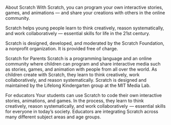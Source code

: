 About Scratch
With Scratch, you can program your own interactive stories, games, and animations — and share your creations with others in the online community.

Scratch helps young people learn to think creatively, reason systematically, and work collaboratively — essential skills for life in the 21st century.

Scratch is designed, developed, and moderated by the Scratch Foundation, a nonprofit organization. It is provided free of charge.

Scratch for Parents
Scratch is a programming language and an online community where children can program and share interactive media such as stories, games, and animation with people from all over the world. As children create with Scratch, they learn to think creatively, work collaboratively, and reason systematically. Scratch is designed and maintained by the Lifelong Kindergarten group at the MIT Media Lab.

For educators
Your students can use Scratch to code their own interactive stories, animations, and games. In the process, they learn to think creatively, reason systematically, and work collaboratively  — essential skills for everyone in today’s society. Educators are integrating Scratch across many different subject areas and age groups.
